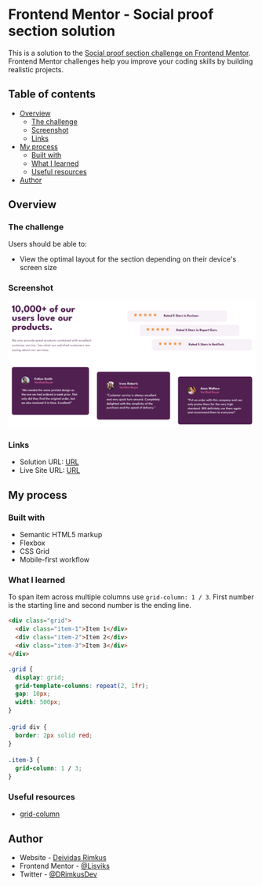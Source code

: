 # Frontend Mentor - Social proof section solution

This is a solution to the [Social proof section challenge on Frontend Mentor](https://www.frontendmentor.io/challenges/social-proof-section-6e0qTv_bA). Frontend Mentor challenges help you improve your coding skills by building realistic projects.

## Table of contents

- [Overview](#overview)
  - [The challenge](#the-challenge)
  - [Screenshot](#screenshot)
  - [Links](#links)
- [My process](#my-process)
  - [Built with](#built-with)
  - [What I learned](#what-i-learned)
  - [Useful resources](#useful-resources)
- [Author](#author)

## Overview

### The challenge

Users should be able to:

- View the optimal layout for the section depending on their device's screen size

### Screenshot

![](./screenshots/screenshot.png)

### Links

- Solution URL: [URL](https://www.frontendmentor.io/solutions/social-proof-section-t9fvy0WMlb)
- Live Site URL: [URL](https://lisviks.github.io/social-proof-section-frontendmentor/)

## My process

### Built with

- Semantic HTML5 markup
- Flexbox
- CSS Grid
- Mobile-first workflow

### What I learned

To span item across multiple columns use `grid-column: 1 / 3`. First number is the starting line and second number is the ending line.

```html
<div class="grid">
  <div class="item-1">Item 1</div>
  <div class="item-2">Item 2</div>
  <div class="item-3">Item 3</div>
</div>
```

```css
.grid {
  display: grid;
  grid-template-columns: repeat(2, 1fr);
  gap: 10px;
  width: 500px;
}

.grid div {
  border: 2px solid red;
}

.item-3 {
  grid-column: 1 / 3;
}
```

### Useful resources

- [grid-column](https://developer.mozilla.org/en-US/docs/Web/CSS/grid-column)

## Author

- Website - [Deividas Rimkus](https://github.com/Lisviks)
- Frontend Mentor - [@Lisviks](https://www.frontendmentor.io/profile/Lisviks)
- Twitter - [@DRimkusDev](https://www.twitter.com/DRimkusDev)
